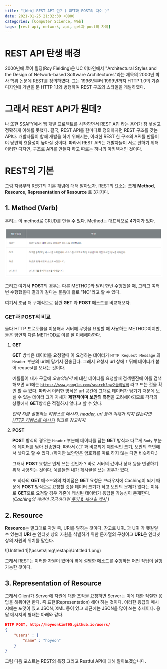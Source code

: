 ```yaml
---
title: "[Web] REST API 란? ( GET과 POST의 차이 )"
date: 2021-01-25 21:32:30 +0800
categories: [Computer Science, Web]
tags: [rest api, network, api, get과 post의 차이]  
---
```




# REST API 탄생 배경 

2000년에 로이 필딩(Roy Fielding)은 UC 어바인에서 "Architectural Styles and the Design of Network-based Software Architectures"라는 제목의 2000년 박사 학위 논문에 REST를 정의하였다. 그는 1996년부터 1999년까지 HTTP 1.0의 기존 디자인에 기반을 둔 HTTP 1.1와 병행하여 REST 구조의 스타일을 개발하였다.



# 그래서 REST API가 뭔데?

나 또한 SSAFY에서 웹 개발 프로젝트를 시작하면서 REST API 라는 용어가 참 낯설고 정확하게 이해를 못했다. 결국, REST API를 한마디로 정의하자면 REST 구조를 갖는 API다. 개발자들이 함께 개발을 하기 위해서는, 이러한 REST 한 구조의 API를 만들어야 당연히 효율성이 높아질 것이다. 따라서 REST API는 개발자들이 서로 편하기 위해 이러한 디자인, 구조로 API를 만들자 하고 따르는 하나의 아키텍쳐인 것이다. 

# REST의 기본

그럼 지금부터 REST의 기본 개념에 대해 알아보자. REST의 요소는 크게  **Method**, **Resource, Representation of Resource** 로 3가지다.

## 1. Method (Verb)

우리는 이 method로 CRUD를 만들 수 있다. Method는 대표적으로 4가지가 있다.

![Untitled](\assets\img\restapi\Untitled.png)

그리고 여기서 **POST**의 경우는 다른 METHOD와 달리 한번 수행했을 때, 그리고 여러번 수행했을때 결과가 같다는 물음에 홀로 "NO"라고 할 수 있다.

여기서 조금 더 구체적으로 잠깐 **GET** 과 **POST** 메소드를 비교해보자.

### GET과 POST의 비교

둘다 HTTP 프로토콜을 이용해서 서버에 무엇을 요청할 때 사용하는 METHOD이지만, 둘은 엄연히 다른 METHOD로 이를 잘 이해해야한다.

1. **GET**

    **GET** 방식은 데이터를 요청할때 이 요청하는 데이터가 `HTTP Request Message` 의 `Header` 부분의 url에 담겨서 전송된다. 그래서 요청시 url 상에 `?` 뒤에 데이터가 붙어 request를 보내는 것이다.

    예를들어 내가 구글에 *오늘의날씨* 에 대한 데이터를 요청할때 검색엔진에 이를 검색해보면 url에는 [`https://www.google.com/search?q=오늘의날씨`](https://www.google.com/search?q=%EC%98%A4%EB%8A%98%EC%9D%98%EB%82%A0%EC%94%A8) 라고 뜨는 것을 확인 할 수 있다. 따라서 이러한 방식은 url 공간에 그대로 데이터가 담기기 때문에 보낼 수 있는 데이터 크기 자체가 **제한적이며** **보안의 측면**을 고려해야되므로 각각의 상황에서 **GET**방식은 적절하지 않다고 할 수 있다.

    *만약 지금 설명하는 리퀘스트 메시지, header, url 등이 이해가 되지 않는다면 [HTTP 리퀘스트 메시지](https://hoyeonkim795.github.io/posts/HTTP%EB%A6%AC%ED%80%98%EC%8A%A4%ED%8A%B8%EB%A9%94%EC%8B%9C%EC%A7%80/) 링크를 참고하자.*

2. **POST**

    **POST** 방식의 경우는 `Header` 부분에 데이터를 담는 **GET** 방식과 다르게 `Body` 부분에 데이터를 담아 전송한다. 따라서 `GET` 과 비교되게 제한적인 크기, 보안의 측면에서 낫다고 할 수 있다. (하지만 보안면은 암호화를 따로 하지 않는 다면 비슷하다.)

    그래서 **POST** 요청은 언제 쓰는 것인가 ? 바로 서버의 값이나 상태 등을 변경하기 위해 사용되는 것이다.  예를들면 내가 게시글을 쓰는 경우가 있다. 

    또 하나의 **GET** 메소드와의 차이점은 **GET** 요청은 브라우저에 Caching이 되기 때문에 **POST** 방식으로 요청할 것을 데이터 크기가 작고 보안의 문제가 없다는 이유로 **GET**으로 요청할 경우 기존에 캐싱된 데이터가 응답될 가능성이 존재한다. *(Caching의 개념이 궁금하다면 [쿠키 & 세션 & 캐시](https://hoyeonkim795.github.io/posts/%EC%BA%90%EC%8B%9C%EC%BF%A0%ED%82%A4%EC%84%B8%EC%85%98/) )*

## 2. Resource

**Resource**는 말그대로 자원 즉, URI를 말하는 것이다. 참고로 URL 과 URI 가 헷갈릴 수 있는데 **URI** 는 인터넷 상의 자원을 식별하기 위한 문자열의 구성이고 **URL**은 인터넷상의 자원의 위치를 말한다. 

![Untitled 1](\assets\img\restapi\Untitled 1.png)

그래서 REST는 이러한 자원이 있어야 앞에 설명한 메소드를 수행하든 어떤 작업이 실행가능한 것이다.

## 3. Representation of Resource

그래서 Client가 Server에 자원에 대한 조작을 요청하면 Server는 이에 대한 적절한 응답을 해줘야만 한다. 즉 표현(Representation) 해야 하는 것이다. 이러한 응답의 메시지에는 포맷이 있고 JSON, XML 등이 있고 최근에는 JSON을 많이 쓰는 추세이다. 응답 메시지의 형태는 아래와 같다.

```json
HTTP POST, http://hoyeonkim795.github.io/users/
{
	"users" : {
		"name" : "hoyeon"
	}
}
```

그럼 다음 포스트는 REST의 특징 그리고 Restful API에 대해 알아보겠습니다.
